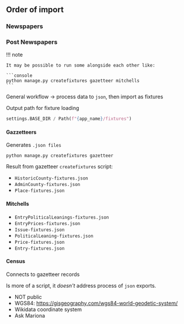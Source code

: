 # 


## Order of import


### Newspapers

### Post Newspapers

!!! note

    It may be possible to run some alongside each other like:

    ```console
    python manage.py createfixtures gazetteer mitchells
    ```

General workflow -> process data to `json`, then import as fixtures

Output path for fixture loading

```python
settings.BASE_DIR / Path(f"{app_name}/fixtures")
```

#### Gazzetteers

Generates `.json files`

```console
python manage.py createfixtures gazetteer
```

Result from gazetteer `createfixtures` script: 

- `HistoricCounty-fixtures.json`
- `AdminCounty-fixtures.json`
- `Place-fixtures.json`

#### Mitchells

- `EntryPoliticalLeanings-fixtures.json`
- `EntryPrices-fixtures.json`
- `Issue-fixtures.json`
- `PoliticalLeaning-fixtures.json`
- `Price-fixtures.json`
- `Entry-fixtures.json`

#### Census

Connects to gazetteer records

Is more of a script, it *doesn't* address process of `json` exports.

- NOT public
- WGS84: https://gisgeography.com/wgs84-world-geodetic-system/
- Wikidata coordinate system
- Ask Mariona
